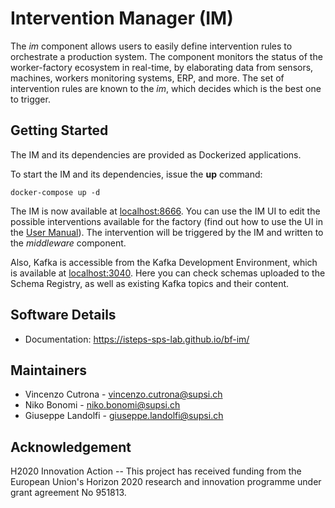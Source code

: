 # Intervention Manager (IM)

The *im* component allows users to easily define intervention rules to
orchestrate a production system. The component monitors the status of the
worker-factory ecosystem in real-time, by elaborating data from sensors,
machines, workers monitoring systems, ERP, and more. The set of intervention
rules are known to the *im*, which decides which is the best one to trigger.

## Getting Started

The IM and its dependencies are provided as Dockerized applications.

To start the IM and its dependencies, issue the **up** command:

```shell
docker-compose up -d
```

The IM is now available at [localhost:8666](http://localhost:8666). You can use
the IM UI to edit the possible interventions available for the factory (find out
how to use the UI in the [User Manual](./usermanual.md)). The intervention will
be triggered by the IM and written to the *middleware* component.

Also, Kafka is accessible from the Kafka Development Environment, which is
available at [localhost:3040](http://localhost:3040/). Here you can check
schemas uploaded to the Schema Registry, as well as existing Kafka topics and
their content.

## Software Details

* Documentation: https://isteps-sps-lab.github.io/bf-im/

## Maintainers

- Vincenzo Cutrona - <vincenzo.cutrona@supsi.ch>
- Niko Bonomi - <niko.bonomi@supsi.ch>
- Giuseppe Landolfi - <giuseppe.landolfi@supsi.ch>

## Acknowledgement

H2020 Innovation Action -- This project has received funding from the
European Union's Horizon 2020 research and innovation programme under
grant agreement No 951813.
